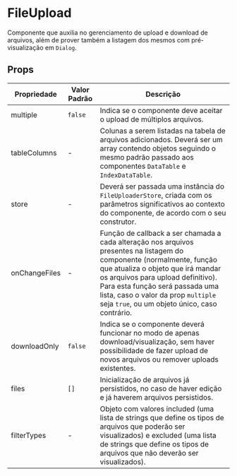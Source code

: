 # FileUpload

Componente que auxilia no gerenciamento de upload e download de arquivos, além de prover também a listagem dos mesmos com pré-visualização em `Dialog`.

## Props

| Propriedade   | Valor Padrão | Descrição                                                                                                                                                                                                                                                                                                                   |
| ------------- | ------------ | --------------------------------------------------------------------------------------------------------------------------------------------------------------------------------------------------------------------------------------------------------------------------------------------------------------------------- |
| multiple      | `false`      | Indica se o componente deve aceitar o upload de múltiplos arquivos.                                                                                                                                                                                                                                                         |
| tableColumns  | -            | Colunas a serem listadas na tabela de arquivos adicionados. Deverá ser um array contendo objetos seguindo o mesmo padrão passado aos componentes `DataTable` e `IndexDataTable`.                                                                                                                                            |
| store         | -            | Deverá ser passada uma instância do `FileUploaderStore`, criada com os parâmetros significativos ao contexto do componente, de acordo com o seu construtor.                                                                                                                                                                 |
| onChangeFiles | -            | Função de callback a ser chamada a cada alteração nos arquivos presentes na listagem do componente (normalmente, função que atualiza o objeto que irá mandar os arquivos para upload definitivo). Para esta função será passada uma lista, caso o valor da prop `multiple` seja `true`, ou um objeto único, caso contrário. |
| downloadOnly  | `false`      | Indica se o componente deverá funcionar no modo de apenas download/visualização, sem haver possibilidade de fazer upload de novos arquivos ou remover uploads existentes.                                                                                                                                                   |
| files         | `[]`         | Inicialização de arquivos já persistidos, no caso de haver edição e já haverem arquivos persistidos.                                                                                                                                                                                                                        |
| filterTypes   | -            | Objeto com valores included (uma lista de strings que define os tipos de arquivos que poderão ser visualizados) e excluded (uma lista de strings que define os tipos de arquivos que não deverão ser visualizados).                                                                                                         |

